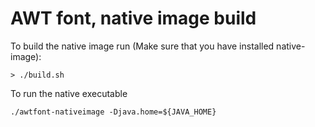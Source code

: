 # AWT font, native image build

To build the native image run (Make sure that you have installed native-image):
````
> ./build.sh
````
To run the native executable

````
./awtfont-nativeimage -Djava.home=${JAVA_HOME}
````

